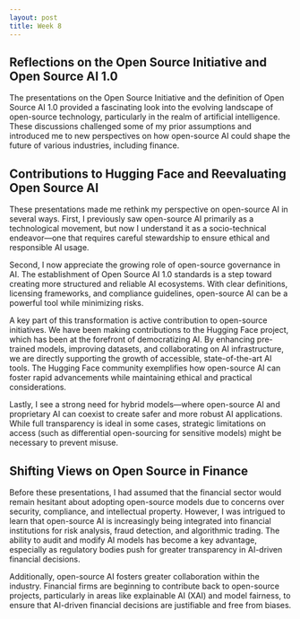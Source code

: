 ```yaml
---
layout: post
title: Week 8
---
```


## Reflections on the Open Source Initiative and Open Source AI 1.0

The presentations on the Open Source Initiative and the definition of Open Source AI 1.0 provided a fascinating look into the evolving landscape of open-source technology, particularly in the realm of artificial intelligence. These discussions challenged some of my prior assumptions and introduced me to new perspectives on how open-source AI could shape the future of various industries, including finance.

<!-- more -->


## Contributions to Hugging Face and Reevaluating Open Source AI
These presentations made me rethink my perspective on open-source AI in several ways. First, I previously saw open-source AI primarily as a technological movement, but now I understand it as a socio-technical endeavor—one that requires careful stewardship to ensure ethical and responsible AI usage.

Second, I now appreciate the growing role of open-source governance in AI. The establishment of Open Source AI 1.0 standards is a step toward creating more structured and reliable AI ecosystems. With clear definitions, licensing frameworks, and compliance guidelines, open-source AI can be a powerful tool while minimizing risks.

A key part of this transformation is active contribution to open-source initiatives. We have been making contributions to the Hugging Face project, which has been at the forefront of democratizing AI. By enhancing pre-trained models, improving datasets, and collaborating on AI infrastructure, we are directly supporting the growth of accessible, state-of-the-art AI tools. The Hugging Face community exemplifies how open-source AI can foster rapid advancements while maintaining ethical and practical considerations.

Lastly, I see a strong need for hybrid models—where open-source AI and proprietary AI can coexist to create safer and more robust AI applications. While full transparency is ideal in some cases, strategic limitations on access (such as differential open-sourcing for sensitive models) might be necessary to prevent misuse.

## Shifting Views on Open Source in Finance
Before these presentations, I had assumed that the financial sector would remain hesitant about adopting open-source models due to concerns over security, compliance, and intellectual property. However, I was intrigued to learn that open-source AI is increasingly being integrated into financial institutions for risk analysis, fraud detection, and algorithmic trading. The ability to audit and modify AI models has become a key advantage, especially as regulatory bodies push for greater transparency in AI-driven financial decisions.

Additionally, open-source AI fosters greater collaboration within the industry. Financial firms are beginning to contribute back to open-source projects, particularly in areas like explainable AI (XAI) and model fairness, to ensure that AI-driven financial decisions are justifiable and free from biases.